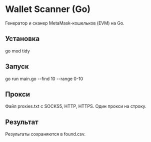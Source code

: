 # Wallet Scanner (Go)

Генератор и сканер MetaMask-кошельков (EVM) на Go.

## Установка
go mod tidy

## Запуск
go run main.go --find 10 --range 0-10

## Прокси
Файл proxies.txt с SOCKS5, HTTP, HTTPS. Один прокси на строку.

## Результат
Результаты сохраняются в found.csv.
